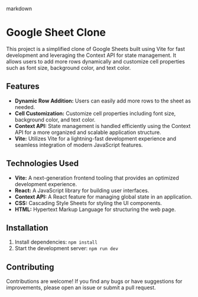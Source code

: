 markdown
# Google Sheet Clone

This project is a simplified clone of Google Sheets built using Vite for fast development and leveraging the Context API for state management. It allows users to add more rows dynamically and customize cell properties such as font size, background color, and text color.

## Features

- **Dynamic Row Addition:** Users can easily add more rows to the sheet as needed.
- **Cell Customization:** Customize cell properties including font size, background color, and text color.
- **Context API:** State management is handled efficiently using the Context API for a more organized and scalable application structure.
- **Vite:** Utilizes Vite for a lightning-fast development experience and seamless integration of modern JavaScript features.

## Technologies Used

- **Vite:** A next-generation frontend tooling that provides an optimized development experience.
- **React:** A JavaScript library for building user interfaces.
- **Context API:** A React feature for managing global state in an application.
- **CSS:** Cascading Style Sheets for styling the UI components.
- **HTML:** Hypertext Markup Language for structuring the web page.

## Installation

1. Install dependencies: `npm install`
2. Start the development server: `npm run dev`

## Contributing

Contributions are welcome! If you find any bugs or have suggestions for improvements, please open an issue or submit a pull request.
